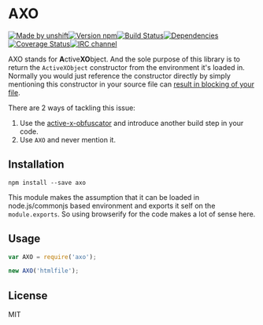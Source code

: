# AXO

[![Made by unshift](https://img.shields.io/badge/made%20by-unshift-00ffcc.svg?style=flat-square)](http://unshift.io)[![Version npm](http://img.shields.io/npm/v/axo.svg?style=flat-square)](http://browsenpm.org/package/axo)[![Build Status](http://img.shields.io/travis/unshiftio/axo/master.svg?style=flat-square)](https://travis-ci.org/unshiftio/axo)[![Dependencies](https://img.shields.io/david/unshiftio/axo.svg?style=flat-square)](https://david-dm.org/unshiftio/axo)[![Coverage Status](http://img.shields.io/coveralls/unshiftio/axo/master.svg?style=flat-square)](https://coveralls.io/r/unshiftio/axo?branch=master)[![IRC channel](http://img.shields.io/badge/IRC-irc.freenode.net%23unshift-00a8ff.svg?style=flat-square)](http://webchat.freenode.net/?channels=unshift)

AXO stands for **A**ctive**XO**bject. And the sole purpose of this library is to
return the `ActiveXObject` constructor from the environment it's loaded in.
Normally you would just reference the constructor directly by simply mentioning
this constructor in your source file can [result in blocking of your
file](https://github.com/felixge/node-active-x-obfuscator#why).

There are 2 ways of tackling this issue:

1. Use the [active-x-obfuscator](https://github.com/felixge/node-active-x-obfuscator)
   and introduce another build step in your code.
2. Use `AXO` and never mention it.

## Installation

```
npm install --save axo
```

This module makes the assumption that it can be loaded in node.js/commonjs based
environment and exports it self on the `module.exports`. So using browserify for
the code makes a lot of sense here.

## Usage

```js
var AXO = require('axo');

new AXO('htmlfile');
```

## License

MIT
